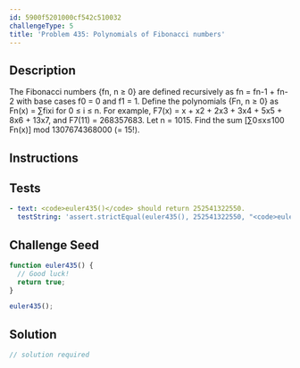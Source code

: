 ```yaml
---
id: 5900f5201000cf542c510032
challengeType: 5
title: 'Problem 435: Polynomials of Fibonacci numbers'
---
```


## Description
<section id='description'>
The Fibonacci numbers {fn, n ≥ 0} are defined recursively as fn = fn-1 + fn-2 with base cases f0 = 0 and f1 = 1.
Define the polynomials {Fn, n ≥ 0} as Fn(x) = ∑fixi for 0 ≤ i ≤ n.
For example, F7(x) = x + x2 + 2x3 + 3x4 + 5x5 + 8x6 + 13x7, and F7(11) = 268357683.
Let n = 1015. Find the sum [∑0≤x≤100 Fn(x)] mod 1307674368000 (= 15!).
</section>

## Instructions
<section id='instructions'>

</section>

## Tests
<section id='tests'>

```yml
- text: <code>euler435()</code> should return 252541322550.
  testString: 'assert.strictEqual(euler435(), 252541322550, "<code>euler435()</code> should return 252541322550.");'

```

</section>

## Challenge Seed
<section id='challengeSeed'>

<div id='js-seed'>

```js
function euler435() {
  // Good luck!
  return true;
}

euler435();
```

</div>



</section>

## Solution
<section id='solution'>

```js
// solution required
```
</section>

